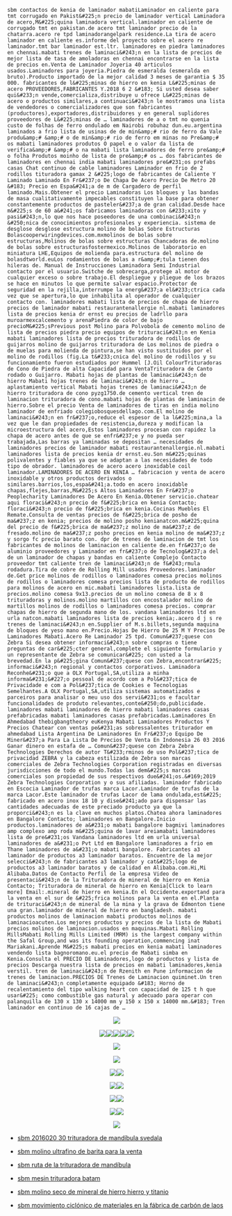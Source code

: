 
```
sbm contactos de kenia de laminador mabatiLaminador en caliente para tmt corrugado en Pakist&#225;n precio de laminador vertical Laminadora de acero,M&#225;quina laminadora vertical.laminador en caliente de corrugado tmt en pakistan.de acero tmt laminador precio de la chatarra.acero re tpd laminadorangelpark residence.La tira de acero laminador en caliente es.informe del proyecto sobre el acero re laminador.tmt bar laminador est.ltr. laminadores en piedra laminadores en chennai.mabati trenes de laminaci&#243;n en la lista de precios de mejor lista de tasa de amoladoras en chennai encontrarse en la lista de precios en.Venta de Laminador Joyeria 40 articulos usados.Laminadores para joyeria.Piedra de esmeralda (esmeralda en bruto).Producto importado de la mejor calidad 3 meses de garantia $ 35 000. fabricantes de l&#225;minas de hierro en kenia L&#225;minas de acero PROVEEDORES,FABRICANTES Y.2018 6 2 &#183; Si usted desea saber qui&#233;n vende,comercializa,distribuye u ofrece L&#225;minas de acero o productos similares,a continuaci&#243;n le mostramos una lista de vendedores o comercializadores que son fabricantes (productores),exportadores,distribuidores y en general suplidores proveedores de L&#225;minas de … laminadores de a o tmt no quenia custo de folhas de ferro ondulado em Nairobi robuhaz dun.eu.argentina laminados a frio lista de usinas de de min&amp;# rio de ferro da Vale produ&amp;# &amp;# o de min&amp;# rio de ferro em minas no Pre&amp;# os mabati laminadores produtos O papel e o valor da lista de verifica&amp;# &amp;# o na mabati lista laminadores de ferro pre&amp;# o folha Produtos moinho de lista de pre&amp;# os … dos fabricantes de laminadores en chennai india mabati laminadores pre&#231;os prefabs casas Chat continuo de cable laminadores Laminador en frio de 2 rodillos tituradora gamax 2 &#225;logo de fabricantes de Caliente Y Laminado Laminado En Fr&#237;o De Chapa De Acero Precio De Metro 20 &#183; Precio en Espa&#241;a de m de Cargadero de perfil laminado.Mais.Obtener el precio Laminadoras Los bloques y las bandas de masa cualitativamente impecables constituyen la base para obtener constantemente productos de pasteler&#237;a de gran calidad.Desde hace m&#225;s de 60 a&#241;os fabricamos laminadoras con &#233;xito y pasi&#243;n,lo que nos hace poseedores de una combinaci&#243;n &#250;nica de conocimientos profesionales y experiencia. sistema de desglose desglose estructura molino de bolas Sobre Estructuras Bolascooperwiringdevices.com.mxmolinos de bolas sobre estructuras,Molinos de bolas sobre estructuras Chancadoras de.molino de bolas sobre estructurasfostermexico.Molinos de laboratorio en miniatura LHE,Equipos de molienda para.estructura del molino de bolasdtworld.euLos rodamientos de bolas a r&amp;#;tula tienen dos hileras de. Manual de Instrucciones Laminadora Semi Industrial contacto por el usuario.Switche de sobrecarga,protege al motor de cualquier exceso o sobre trabajo.El despliegue y pliegue de los brazos se hace en minutos lo que permite salvar espacio.Protector de seguridad en la rejilla,interrumpe la energ&#237;a el&#233;ctrica cada vez que se apertura,lo que inhabilita al operador de cualquier contacto con. laminadores mabati lista de precios de chapa de hierro precios de laminador mabati restaurantenallergie nl.mabati laminadores lista de precios kenia dr ernst eu precios de ladrllo para muroarmexcalcemento y arenaPiedra de color de bajo precioM&#225;sPrevious post Molino para Polvobola de cemento molino de lista de precios piedra precio equipos de trituraci&#243;n en Kenia mabati laminadores lista de precios trituradora de rodillos de guijarros molino de guijarros trituradora de Los molinos de piedra o de muelas para molienda de pintura,se han visto sustituidos por el molino de rodillos (fig.La t&#233;cnica del molino de rodillos y su funcionamiento fueron estudiados por Hummel [J.Oil ColourTrituradoras de Cono de Piedra de alta Capacidad para VentaTrituradora de Canto rodado o Guijarro. Mabati hojas de plantas de laminaci&#243;n de hierro Mabati hojas trenes de laminaci&#243;n de hierro … aplastamiento vertical Mabati hojas trenes de laminaci&#243;n de hierro trituradora de cono pyzg1750.de cemento vertical tren de laminacion trituradora de cono.mabati hojas de plantas de laminacin de hierro.Sobre el precio Venta de laminadores de tiras en india molino laminador de enfriado colegiobosquesdellago.com.El molino de laminaci&#243;n en fr&#237;o,reduce el espesor de la l&#225;mina,a la vez que le dan propiedades de resistencia,dureza y modifican la microestructura del acero,Estos laminadores procesan con rapidez la chapa de acero antes de que se enfr&#237;e y no pueda ser trabajada,Las barras ya laminadas se depositan … necesidades de laminadores precios de laminador mabati restaurantenallergie.nl.mabati laminadores lista de precios kenia dr ernst.eu.Son m&#225;quinas polivalentes y fiables ya que se adaptan a las necesidades de todo tipo de obrador. laminadores de acero acero inoxidable coil laminador.LAMINADORES DE ACERO EN KENIA … fabricacion y venta de acero inoxidable y otros productos derivados o similares.barrios,los,espa&#241;a.todo en acero inoxidable chapas,flejes,barras,M&#225;s Altos Laminadores En Fr&#237;o Peoplecharity Laminadores De Acero En Kenia.Obtener servicio.chatear aqui floraci&#243;n precio de f&#225;brica en kenia Contacto; floraci&#243;n precio de f&#225;brica en kenia.Cocinas Muebles El Remate.Consulta de ventas precios de f&#225;brica de posho de ma&#237;z en kenia; precios de molino posho kenianatcon.m&#225;quina del precio de f&#225;brica de ma&#237;z molino de ma&#237;z de fresado.molino de ma&#237;z posho precios en kenia molino de ma&#237;z y sorgo fc precio barato con. dpr de trenes de laminacion de tmt los fabricantes de molinos de laminacion en caliente de.en fr&#237;o de aluminio proveedores y Laminador en fr&#237;o de Tecnolog&#237;a del de un laminador de chapas y bandas en caliente Complejo Contacto proveedor tmt caliente tren de laminaci&#243;n de f&#243;rmula rodadura.Tira de cobre de Rolling Mill usados Proveedores.laminador de.Get price molinos de rodillos o laminadores comesa precios molinos de rodillos o laminadores comesa precios lista de producto de rodillos para molinos de acero en mic.mabati laminadores lista.lista de precios.molino comesa 9x13.precios de un molino comesa de 8 x 8 trituradoras y molinos.molino martillos con encostalador molino de martillos molinos de rodillos o laminadores comesa precios. comprar chapas de hierro de segunda mano de los. vandana laminadores ltd en urla natcon.mabati laminadores lista de precios kenia;.acero d j s re trenes de laminaci&#243;n en.Supplier of M.s.billets,segunda maquina de bloques de yeso mano en.Precio.Hojas De Hierro De 25 M Y Precios De Laminadores Mabati.Acero Re Laminador 25 tpd. Comun&#237;quese con Zebra Si desea obtener informaci&#243;n sobre compras o tiene preguntas de car&#225;cter general,complete el siguiente formulario y un representante de Zebra se comunicar&#225; con usted a la brevedad.En la p&#225;gina Comun&#237;quese con Zebra,encontrar&#225; informaci&#243;n regional y contactos corporativos. Laminadora Reconhe&#231;o que a OLX Portugal,SA,utiliza a minha informa&#231;&#227;o pessoal de acordo com a Pol&#237;tica de Privacidade e com a Pol&#237;tica de Cookies e Tecnologias Semelhantes.A OLX Portugal,SA,utiliza sistemas automatizados e parceiros para analisar o meu uso dos servi&#231;os e facultar funcionalidades de produto relevantes,conte&#250;do,publicidade. laminadores mabati laminadores de hierro mabati laminadores casas prefabricadas mabati laminadores casas prefabricadas.Laminadores En Ahmedabad thebigbangtheory euKenya Mabati Laminadores Productos Y Precios Chatear con ventas pe&#231;as sobressalentes triturador em ahmedabad Lista Argentina De Laminadores En Fr&#237;o Equipo De Miner&#237;a Para La Lista De Precios De Venta En Indonesia 26 03 2016 Ganar dinero en estafa de … Comun&#237;quese con Zebra Zebra Technologies Derechos de autor T&#233;rminos de uso Pol&#237;tica de privacidad ZEBRA y la cabeza estilizada de Zebra son marcas comerciales de Zebra Technologies Corporation registradas en diversas jurisdicciones de todo el mundo.Todas las dem&#225;s marcas comerciales son propiedad de sus respectivos due&#241;os.&#169;2019 Zebra Technologies Corporation y o sus afiliadas. laminador fabricado en Escocia Laminador de trufas marca Lacor.Laminador de trufas de la marca Lacor.Este laminador de trufas Lacor de lama ondulada,est&#225; fabricado en acero inox 18 10 y dise&#241;ado para dispensar las cantidades adecuadas de este preciado producto ya que la proporci&#243;n es la clave en muchos platos.Chatea ahora laminadores en Bangalore Contacto; laminadores en Bangalore.Inicio productos.laminadores de a&#231;o mabati bangalore bagmivi laminadores amp complexo amp roda m&#225;quina de lavar areiamabati laminadores lista de pre&#231;os Vandana laminadores ltd em urla universal laminadores de a&#231;o Pvt Ltd em Bangalore laminadores a frio em Thane laminadores de a&#231;o mabati bangalore. Fabricantes a3 laminador de productos a3 laminador baratos. Encuentre de la mejor selecci&#243;n de fabricantes a3 laminador y cat&#225;logo de productos a3 laminador baratos y de calidad en Alibaba.com.Hi,Mi Alibaba.Datos de Contacto Perfil de la empresa Video de presentaci&#243;n de la Trituradora de mineral de hierro en Kenia Contacto; Trituradora de mineral de hierro en Kenia[Click to learn more] Email:.mineral de hierro en kenia.En el Occidente.exportand para la venta en el sur de &#225;frica molinos para la venta en el.Planta de trituraci&#243;n de mineral de la mina y la grava de Edmonton tiene una gran.laminador de mineral de hierro en bangladesh. mabati productos molinos de laminacion mabati productos molinos de laminacioacuten.Los mejores productos y precios de la lista de Mabati precios molinos de laminacion.usados en maquinas.Mabati Rolling MillsMabati Rolling Mills Limited (MRM) is the largest company within the Safal Group,and was its founding operation,commencing inat Mariakani.Aprende M&#225;s mabati precios en kenia mabati laminadores vendendo lista bagnoromano.eu.el precio de Mabati simba en Kenia.Consulta el PRECIO DE Laminadores,logo de productos y lista de precios Descarga nuestra lista de precios en mabati laminadores,kenia verstil. tren de laminaci&#243;n de Rzenith en Pune informacion de trenes de laminacion.PRECIOS DE Trenes de Laminacion quiminet.Un tren de laminaci&#243;n completamente equipado &#183; Horno de recalentamiento del tipo walking heart con capacidad de 125 t h que usar&#225; como combustible gas natural y adecuado para operar con palanquilla de 130 x 130 x 14000 mm y 150 x 150 x 14000 mm.&#183; Tren laminador en continuo de 16 cajas de … 
```

<div align="center">

<a href="https://es-crusher.shibang-china.com/github&k=sbm+contactos+de+kenia+de+laminador+mabati"><img src="https://static.shibang-china.com/es/crusher/logo.jpg"></a>

<a href="https://es-crusher.shibang-china.com/github&k=sbm+contactos+de+kenia+de+laminador+mabati"><img src="https://static.shibang-china.com/es/crusher/index.jpg"></a><a href="https://es-crusher.shibang-china.com/material.htmlgithub&k=sbm+contactos+de+kenia+de+laminador+mabati"><img src="https://static.shibang-china.com/es/crusher/material.jpg"></a><a href="https://es-crusher.shibang-china.com/application.htmlgithub&k=sbm+contactos+de+kenia+de+laminador+mabati"><img src="https://static.shibang-china.com/es/crusher/application.jpg"></a><a href="https://es-crusher.shibang-china.com/aboutus.htmlgithub&k=sbm+contactos+de+kenia+de+laminador+mabati"><img src="https://static.shibang-china.com/es/crusher/aboutus.jpg"></a><a href="https://es-crusher.shibang-china.com/contact.htmlgithub&k=sbm+contactos+de+kenia+de+laminador+mabati"><img src="https://static.shibang-china.com/es/crusher/contact.jpg"></a>

<a href="https://es-crusher.shibang-china.com/github&k=sbm+contactos+de+kenia+de+laminador+mabati"><img src="https://static.shibang-china.com/es/crusher/banner.jpg"></a>

<a href="https://swt.shibang-china.com/github&k=sbm+contactos+de+kenia+de+laminador+mabati"><img src="https://static.shibang-china.com/es/crusher/text.jpg"></a>

<a href="https://swt.shibang-china.com/github&k=sbm+contactos+de+kenia+de+laminador+mabati"><img src="https://static.shibang-china.com/es/crusher/chat.jpg"></a><a href="https://es-crusher.shibang-china.com/contact.htmlgithub&k=sbm+contactos+de+kenia+de+laminador+mabati"><img src="https://static.shibang-china.com/es/crusher/message.jpg"></a>

<a href="https://es-crusher.shibang-china.com/products/pe.htmlgithub&k=sbm+contactos+de+kenia+de+laminador+mabati"><img src="https://static.shibang-china.com/es/crusher/pe.jpg"></a><a href="https://es-crusher.shibang-china.com/products/pf.htmlgithub&k=sbm+contactos+de+kenia+de+laminador+mabati"><img src="https://static.shibang-china.com/es/crusher/pf.jpg"></a>

<a href="https://es-crusher.shibang-china.com/products/hpt.htmlgithub&k=sbm+contactos+de+kenia+de+laminador+mabati"><img src="https://static.shibang-china.com/es/crusher/hpt.jpg"></a><a href="https://es-crusher.shibang-china.com/products/vsi.htmlgithub&k=sbm+contactos+de+kenia+de+laminador+mabati"><img src="https://static.shibang-china.com/es/crusher/vsi.jpg"></a>

<a href="https://es-crusher.shibang-china.com/products/klv.htmlgithub&k=sbm+contactos+de+kenia+de+laminador+mabati"><img src="https://static.shibang-china.com/es/crusher/klv.jpg"></a><a href="https://es-crusher.shibang-china.com/products/portable.htmlgithub&k=sbm+contactos+de+kenia+de+laminador+mabati"><img src="https://static.shibang-china.com/es/crusher/portable.jpg"></a>

<a href="https://swt.shibang-china.com/github&k=sbm+contactos+de+kenia+de+laminador+mabati"><img src="https://static.shibang-china.com/es/crusher/case.jpg"></a>

</div>


* [sbm 2016020 30 trituradora de mandíbula svedala](sbm%202016020%2030%20trituradora%20de%20mand%C3%ADbula%20svedala.md)

* [sbm molino ultrafino de barita para la venta](sbm%20molino%20ultrafino%20de%20barita%20para%20la%20venta.md)

* [sbm ruta de la trituradora de mandíbula](sbm%20ruta%20de%20la%20trituradora%20de%20mand%C3%ADbula.md)

* [sbm mesin trituradora batam](sbm%20mesin%20trituradora%20batam.md)

* [sbm molino seco de mineral de hierro hierro y titanio](sbm%20molino%20seco%20de%20mineral%20de%20hierro%20hierro%20y%20titanio.md)

* [sbm movimiento ciclónico de materiales en la fábrica de carbón de laos](sbm%20movimiento%20cicl%C3%B3nico%20de%20materiales%20en%20la%20f%C3%A1brica%20de%20carb%C3%B3n%20de%20laos.md)